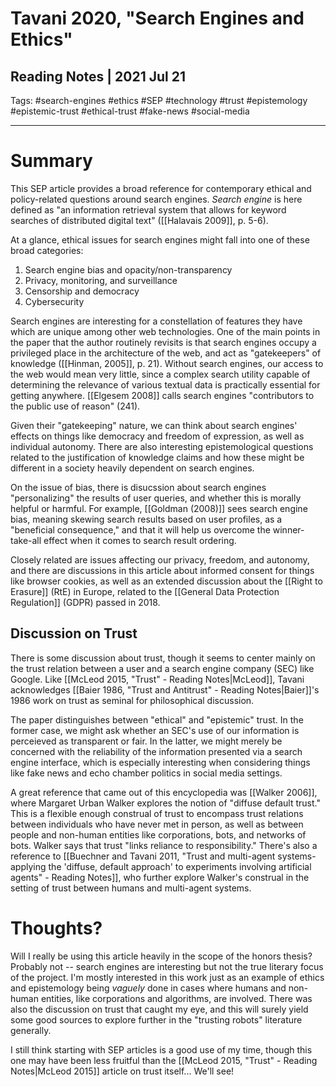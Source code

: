 # Tavani 2020, "Search Engines and Ethics"
## Reading Notes | 2021 Jul 21
Tags: #search-engines #ethics #SEP #technology #trust #epistemology #epistemic-trust #ethical-trust #fake-news #social-media
___
# Summary
This SEP article provides a broad reference for contemporary ethical and policy-related questions around search engines. *Search engine* is here defined as "an information retrieval system that allows for keyword searches of distributed digital text" ([[Halavais 2009]], p. 5-6).

At a glance, ethical issues for search engines might fall into one of these broad categories:
1. Search engine bias and opacity/non-transparency
2. Privacy, monitoring, and surveillance
3. Censorship and democracy
4. Cybersecurity

Search engines are interesting for a constellation of features they have which are unique among other web technologies. One of the main points in the paper that the author routinely revisits is that search engines occupy a privileged place in the architecture of the web, and act as "gatekeepers" of knowledge ([[Hinman, 2005]], p. 21). Without search engines, our access to the web would mean very little, since a complex search utility capable of determining the relevance of various textual data is practically essential for getting anywhere. [[Elgesem 2008]] calls search engines "contributors to the public use of reason" (241).

Given their "gatekeeping" nature, we can think about search engines' effects on things like democracy and freedom of expression, as well as individual autonomy. There are also interesting epistemological questions related to the justification of knowledge claims and how these might be different in a society heavily dependent on search engines.

On the issue of bias, there is disucssion about search engines "personalizing" the results of user queries, and whether this is morally helpful or harmful. For example, [[Goldman (2008)]] sees search engine bias, meaning skewing search results based on user profiles, as a "beneficial consequence," and that it will help us overcome the winner-take-all effect when it comes to search result ordering.

Closely related are issues affecting our privacy, freedom, and autonomy, and there are discussions in this article about informed consent for things like browser cookies, as well as an extended discussion about the [[Right to Erasure]] (RtE) in Europe, related to the [[General Data Protection Regulation]] (GDPR) passed in 2018.

## Discussion on Trust
There is some discussion about trust, though it seems to center mainly on the trust relation between a user and a search engine company (SEC) like Google. Like [[McLeod 2015, "Trust" - Reading Notes|McLeod]], Tavani acknowledges [[Baier 1986, "Trust and Antitrust" - Reading Notes|Baier]]'s 1986 work on trust as seminal for philosophical discussion.

The paper distinguishes between "ethical" and "epistemic" trust. In the former case, we might ask whether an SEC's use of our information is perceieved as transparent or fair. In the latter, we might merely be concerned with the reliability of the information presented via a search engine interface, which is especially interesting when considering things like fake news and echo chamber politics in social media settings.

A great reference that came out of this encyclopedia was [[Walker 2006]], where Margaret Urban Walker explores the notion of "diffuse default trust." This is a flexible enough construal of trust to encompass trust relations between individuals who have never met in person, as well as between people and non-human entities like corporations, bots, and networks of bots. Walker says that trust "links reliance to responsibility." There's also a reference to [[Buechner and Tavani 2011, "Trust and multi-agent systems- applying the 'diffuse, default approach' to experiments involving artificial agents" - Reading Notes]], who further explore Walker's construal in the setting of trust between humans and multi-agent systems.

# Thoughts?
Will I really be using this article heavily in the scope of the honors thesis? Probably not -- search engines are interesting but not the true literary focus of the project. I'm mostly interested in this work just as an example of ethics and epistemology being *vaguely* done in cases where humans and non-human entities, like corporations and algorithms, are involved. There was also the discussion on trust that caught my eye, and this will surely yield some good sources to explore further in the "trusting robots" literature generally.

I still think starting with SEP articles is a good use of my time, though this one may have been less fruitful than the [[McLeod 2015, "Trust" - Reading Notes|McLeod 2015]] article on trust itself... We'll see!